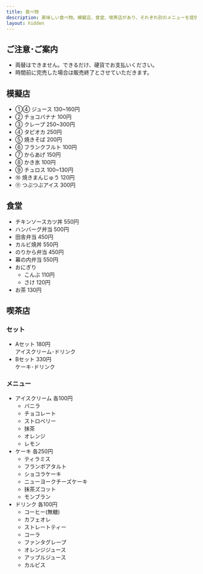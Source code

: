 ```yaml
---
title: 食べ物
description: 美味しい食べ物。模擬店、食堂、喫茶店があり、それぞれ別のメニューを提供しています。
layout: hidden
---
```


## ご注意･ご案内

- 両替はできません。できるだけ、硬貨でお支払いください。
- 時間前に完売した場合は販売終了とさせていただきます。

## 模擬店

- ①④ ジュース 130~160円
- ② チョコバナナ 100円
- ③ クレープ 250~300円
- ④ タピオカ 250円
- ⑤ 焼きそば 200円
- ⑥ フランクフルト 100円
- ⑦ からあげ 150円
- ⑧ かき氷 100円
- ⑨ チュロス 100~130円
- ⑩ 焼きまんじゅう 120円
- ⑪ つぶつぶアイス 300円

## 食堂

- チキンソースカツ丼 550円
- ハンバーグ弁当 500円
- 田舎弁当 450円
- カルビ焼丼 550円
- のりから弁当 450円
- 幕の内弁当 550円
- おにぎり
  * こんぶ 110円
  * さけ 120円
- お茶 130円

## 喫茶店

### セット

- Aセット 180円  
  アイスクリーム･ドリンク
- Bセット 330円  
  ケーキ･ドリンク

### メニュー

- アイスクリーム 各100円
  * バニラ
  * チョコレート
  * ストロベリー
  * 抹茶
  * オレンジ
  * レモン
- ケーキ 各250円
  * ティラミス
  * フランボアタルト
  * ショコラケーキ
  * ニューヨークチーズケーキ
  * 抹茶ズコット
  * モンブラン
- ドリンク 各100円
  * コーヒー(無糖)
  * カフェオレ
  * ストレートティー
  * コーラ
  * ファンタグレープ
  * オレンジジュース
  * アップルジュース
  * カルピス